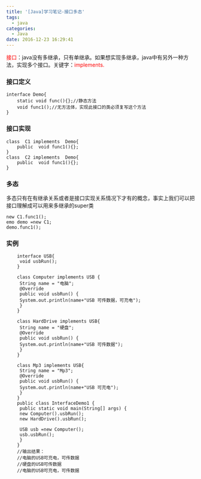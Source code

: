 ```yaml
---
title: '[Java]学习笔记-接口多态'
tags:
  - java
categories:
  - Java
date: 2016-12-23 16:29:41
---
```


<div><span style="color: #ff0000;">接口</span>：java没有多继承，只有单继承。如果想实现多继承，java中有另外一种方法，实现多个接口。关键字：<span style="color: #ff0000;">implements.</span></div>

### 接口定义

```
interface Demo{
	static void func(){};//静态方法
	void func1();//无方法体，实现此接口的类必须复写这个方法
}
```

### 接口实现

```
class  C1 implements  Demo{
	public  void func1(){};
}
class  C2 implements  Demo{
	public  void func1(){};
}
```

### 多态

多态只有在有继承关系或者是接口实现关系情况下才有的概念，事实上我们可以把接口理解成可以用来多继承的super类

```
new C1.func1();
emo demo =new C1;
demo.func1();
```

### 实例

```
	interface USB{
	 void usbRun();
	}

	class Computer implements USB {
	 String name = "电脑";
	 @Override
	 public void usbRun() {
	 System.out.println(name+"USB 可传数据，可充电");
	 }
	}
	
	class HardDrive implements USB{
	 String name = "硬盘";
	 @Override
	 public void usbRun() {
	 System.out.println(name+"USB 可传数据");
	 }
	}
	
	class Mp3 implements USB{
	 String name = "Mp3";
	 @Override
	 public void usbRun() {
	 System.out.println(name+"USB 可充电");
	 }
	}
	public class InterfaceDemo1 {
	 public static void main(String[] args) {
	 new Computer().usbRun();
	 new HardDrive().usbRun();
	
	 USB usb =new Computer();
	 usb.usbRun();
	 }
	}
	//输出结果：
	//电脑的USB可充电，可传数据
	//硬盘的USB可传数据
	//电脑的USB可充电，可传数据
```
